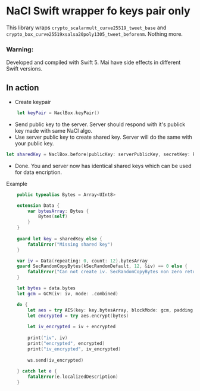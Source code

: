 
# NaCl Swift wrapper fo keys pair only

This library wraps `crypto_scalarmult_curve25519_tweet_base` and `crypto_box_curve25519xsalsa20poly1305_tweet_beforenm`. Nothing more.

### Warning:  
Developed and compiled with Swift 5. Mai have side effects in different Swift versions. 

## In action

- Create keypair

```swift
    let keyPair = NaclBox.keyPair() 
```

- Send public key to the server. Server should respond with it's publick key made with same NaCl algo.
- Use server public key to create shared key. Server will do the same with your public key.

```swift
let sharedKey = NaclBox.before(publicKey: serverPublicKey, secretKey: keyPair.secretKey)
```

- Done. You and server now has identical shared keys which can be used for data encription. 

Example

```swift
    public typealias Bytes = Array<UInt8>

    extension Data {
        var bytesArray: Bytes {
            Bytes(self)
        }
    }
    
    guard let key = sharedKey else {
        fatalError("Missing shared key")
    }

    var iv = Data(repeating: 0, count: 12).bytesArray
    guard SecRandomCopyBytes(kSecRandomDefault, 12, &iv) == 0 else {
        fatalError("Can not create iv. SecRandomCopyBytes non zero return")
    }

    let bytes = data.bytes
    let gcm = GCM(iv: iv, mode: .combined)

    do {
        let aes = try AES(key: key.bytesArray, blockMode: gcm, padding: .noPadding)
        let encrypted = try aes.encrypt(bytes)
        
        let iv_encrypted = iv + encrypted
        
        print("iv", iv)
        print("encrypted", encrypted)
        print("iv_encrypted", iv_encrypted)
        
        ws.send(iv_encrypted)
        
    } catch let e {
        fatalError(e.localizedDescription)
    }
```
